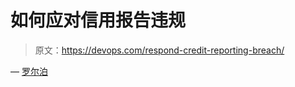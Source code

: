# 如何应对信用报告违规

> 原文：<https://devops.com/respond-credit-reporting-breach/>

— [罗尔泊](https://devops.com/author/breselman/)